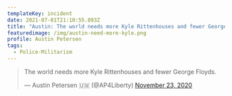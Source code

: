 ```yaml
---
templateKey: incident
date: 2021-07-01T21:10:55.893Z
title: "Austin: The world needs more Kyle Rittenhouses and fewer George Floyds"
featuredimage: /img/austin-need-more-kyle.png
profile: Austin Petersen
tags:
  - Police-Militarism
---
```

<blockquote class="twitter-tweet"><p lang="en" dir="ltr">The world needs more Kyle Rittenhouses and fewer George Floyds.</p>&mdash; Austin Petersen 🇺🇲 (@AP4Liberty) <a href="https://twitter.com/AP4Liberty/status/1330924760054837254?ref_src=twsrc%5Etfw">November 23, 2020</a></blockquote>